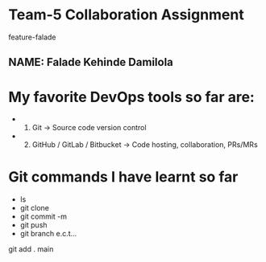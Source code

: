 # Team-5 Collaboration Assignment

feature-falade
## NAME: Falade Kehinde Damilola

# My favorite DevOps tools so far are:

* 1. Git → Source code version control
* 2. GitHub / GitLab / Bitbucket → Code hosting, collaboration, PRs/MRs

# Git commands I have learnt so far
* ls
* git clone
* git commit -m
* git push
* git branch e.c.t...

git add .
main
